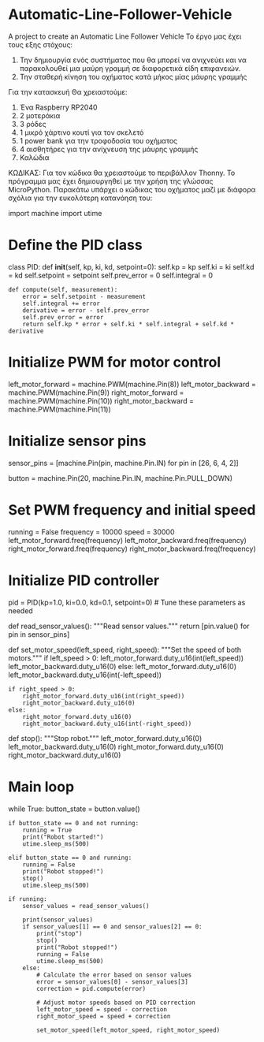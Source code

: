 # Automatic-Line-Follower-Vehicle
A project to create an Automatic Line Follower Vehicle
Το έργο μας έχει τους εξης στόχους:
1) Την δημιουργία ενός συστήματος που θα μπορεί να ανιχνεύει και να παρακολουθεί μια μαύρη γραμμή σε διαφορετικά είδη επιφανειών.
2) Την σταθερή κίνηση του οχήματος κατά μήκος μίας μάυρης γραμμής
 

Για την κατασκευή Θα χρειαστούμε:
1) Ένα Raspberry RP2040
2) 2 μοτεράκια
3) 3 ρόδες
4) 1 μικρό χάρτινο κουτί για τον σκελετό
5) 1 power bank για την τροφοδοσία του οχήματος
6) 4 αισθητήρες για την ανίχνευση της μάυρης γραμμής
7) Καλώδια

ΚΩΔΙΚΑΣ:
Για τον κώδικα θα χρειαστούμε το περιβάλλον Thonny.
Το πρόγραμμα μας έχει δημιουργηθεί με την χρήση της γλώσσας MicroPython.
Παρακάτω υπάρχει ο κώδικας του οχήματος μαζί με διάφορα σχόλια για την ευκολότερη κατανόηση του:

import machine
import utime

# Define the PID class
class PID:
    def __init__(self, kp, ki, kd, setpoint=0):
        self.kp = kp
        self.ki = ki
        self.kd = kd
        self.setpoint = setpoint
        self.prev_error = 0
        self.integral = 0

    def compute(self, measurement):
        error = self.setpoint - measurement
        self.integral += error
        derivative = error - self.prev_error
        self.prev_error = error
        return self.kp * error + self.ki * self.integral + self.kd * derivative

# Initialize PWM for motor control
left_motor_forward = machine.PWM(machine.Pin(8))
left_motor_backward = machine.PWM(machine.Pin(9))
right_motor_forward = machine.PWM(machine.Pin(10))
right_motor_backward = machine.PWM(machine.Pin(11))

# Initialize sensor pins
sensor_pins = [machine.Pin(pin, machine.Pin.IN) for pin in [26, 6, 4, 2]]

button = machine.Pin(20, machine.Pin.IN, machine.Pin.PULL_DOWN)

# Set PWM frequency and initial speed
running = False
frequency = 10000
speed = 30000
left_motor_forward.freq(frequency)
left_motor_backward.freq(frequency)
right_motor_forward.freq(frequency)
right_motor_backward.freq(frequency)

# Initialize PID controller
pid = PID(kp=1.0, ki=0.0, kd=0.1, setpoint=0)  # Tune these parameters as needed

def read_sensor_values():
    """Read sensor values."""
    return [pin.value() for pin in sensor_pins]

def set_motor_speed(left_speed, right_speed):
    """Set the speed of both motors."""
    if left_speed > 0:
        left_motor_forward.duty_u16(int(left_speed))
        left_motor_backward.duty_u16(0)
    else:
        left_motor_forward.duty_u16(0)
        left_motor_backward.duty_u16(int(-left_speed))

    if right_speed > 0:
        right_motor_forward.duty_u16(int(right_speed))
        right_motor_backward.duty_u16(0)
    else:
        right_motor_forward.duty_u16(0)
        right_motor_backward.duty_u16(int(-right_speed))

def stop():
    """Stop robot."""
    left_motor_forward.duty_u16(0)
    left_motor_backward.duty_u16(0)
    right_motor_forward.duty_u16(0)
    right_motor_backward.duty_u16(0)

# Main loop
while True:
    button_state = button.value()
    
    if button_state == 0 and not running:
        running = True
        print("Robot started!")
        utime.sleep_ms(500)
    
    elif button_state == 0 and running:
        running = False
        print("Robot stopped!")
        stop()
        utime.sleep_ms(500)

    if running:
        sensor_values = read_sensor_values()
        
        print(sensor_values)
        if sensor_values[1] == 0 and sensor_values[2] == 0:
            print("stop")
            stop()
            print("Robot stopped!")
            running = False
            utime.sleep_ms(500)
        else:
            # Calculate the error based on sensor values
            error = sensor_values[0] - sensor_values[3]
            correction = pid.compute(error)
            
            # Adjust motor speeds based on PID correction
            left_motor_speed = speed - correction
            right_motor_speed = speed + correction
            
            set_motor_speed(left_motor_speed, right_motor_speed)

